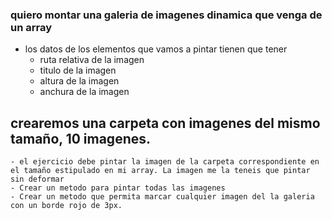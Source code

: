 ### quiero montar una galeria de imagenes dinamica que venga de un array

- los datos de los elementos que vamos a pintar tienen que tener
    - ruta relativa de la imagen
    - titulo de la imagen
    - altura de la imagen
    - anchura de la imagen

## crearemos una carpeta con imagenes del mismo tamaño, 10 imagenes.

    - el ejercicio debe pintar la imagen de la carpeta correspondiente en el tamaño estipulado en mi array. La imagen me la teneis que pintar sin deformar
    - Crear un metodo para pintar todas las imagenes
    - Crear un metodo que permita marcar cualquier imagen del la galeria con un borde rojo de 3px.


